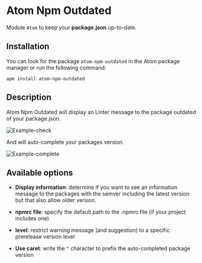 # Atom Npm Outdated
Module `Atom` to keep your **package.json** up-to-date.

## Installation

You can look for the package `atom-npm-outdated` in the Atom package manager or run the following command:

```shell
apm install atom-npm-outdated
```

## Description

Atom Npm Outdated will display an Linter message to the package outdated of your package.json.

![Example-check](https://raw.githubusercontent.com/kilian-ito/atom-npm-outdated/master/doc/example-check.png)

And will auto-complete your packages version.

![Example-complete](https://raw.githubusercontent.com/kilian-ito/atom-npm-outdated/master/doc/example-complete.png)

## Available options

*   **Display information**:
determine if you want to see an information message to the packages with the semver including the latest version but that also allow older version.

*   **npmrc file**:
specify the default path to the .npmrc file (if your project includes one)

*   **level**:
restrict warning message (and suggestion) to a specific prerelease version level

*   **Use caret**:
write the `^` character to prefix the auto-completed package version
